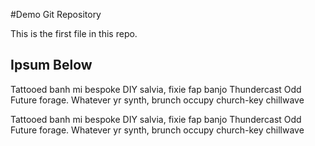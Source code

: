 #Demo Git Repository

This is the first file in this repo.

## Ipsum Below

Tattooed banh mi bespoke DIY salvia, fixie fap banjo Thundercast Odd
Future forage. Whatever yr synth, brunch occupy church-key chillwave

Tattooed banh mi bespoke DIY salvia, fixie fap banjo Thundercast Odd
Future forage. Whatever yr synth, brunch occupy church-key chillwave